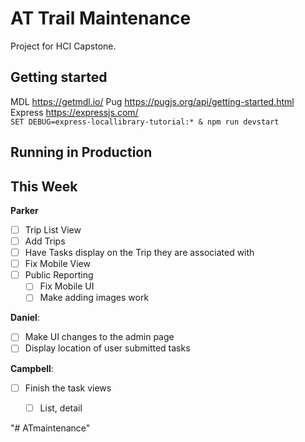 # AT Trail Maintenance

Project for HCI Capstone.


## Getting started
MDL https://getmdl.io/
Pug https://pugjs.org/api/getting-started.html 
Express https://expressjs.com/  
`SET DEBUG=express-locallibrary-tutorial:* & npm run devstart`
## Running in Production


## This Week

**Parker**
- [ ] Trip List View
- [ ] Add Trips
- [ ] Have Tasks display on the Trip they are associated with
- [ ] Fix Mobile View
- [ ] Public Reporting
    - [ ] Fix Mobile UI
    - [ ] Make adding images work

**Daniel**:
- [ ] Make UI changes to the admin page
- [ ] Display location of user submitted tasks

**Campbell**:
- [ ] Finish the task views
    - [ ] List, detail


"# ATmaintenance" 
